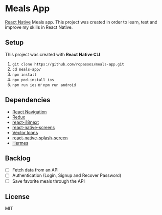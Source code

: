 # Meals App

[React Native](https://reactnative.dev/) Meals app.
This project was created in order to learn, test and improve my skills in React Native.

## Setup

This project was created with **React Native CLI**

1. `git clone https://github.com/rcpassos/meals-app.git`
2. `cd meals-app/`
3. `npm install`
4. `npx pod-install ios`
5. `npm run ios` or `npm run android`

## Dependencies

- [React Navigation](https://reactnavigation.org/)
- [Redux](https://redux.js.org/)
- [react-i18next](https://react.i18next.com/)
- [react-native-screens](https://github.com/software-mansion/react-native-screens)
- [Vector Icons](https://github.com/oblador/react-native-vector-icons)
- [react-native-splash-screen](https://github.com/crazycodeboy/react-native-splash-screen)
- [Hermes](https://reactnative.dev/docs/hermes)

## Backlog

- [ ] Fetch data from an API
- [ ] Authentication (Login, Signup and Recover Password)
- [ ] Save favorite meals through the API

## License

MIT
